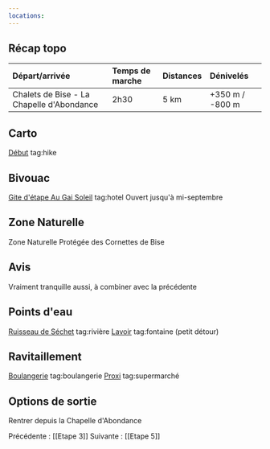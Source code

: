 ```yaml
---
locations: 
---
```

## Récap topo

| Départ/arrivée                            | Temps de marche | Distances | Dénivelés       |
| :---------------------------------------- | :-------------- | :-------- | :-------------- |
| Chalets de Bise - La Chapelle d'Abondance | 2h30            | 5 km      | +350 m / -800 m |
## Carto  
[Début](geo:46.3305544,6.7656126) tag:hike
## Bivouac
[Gite d'étape Au Gai Soleil](geo:46.295658,6.786519) tag:hotel
Ouvert jusqu'à mi-septembre
## Zone Naturelle
Zone Naturelle Protégée des Cornettes de Bise
## Avis
Vraiment tranquille aussi, à combiner avec la précédente
## Points d'eau
[Ruisseau de Séchet](geo:46.309956,6.785624) tag:rivière
[Lavoir](geo:46.294065,6.794649) tag:fontaine (petit détour)
## Ravitaillement
[Boulangerie](geo:46.29535254771265,6.785054488649717) tag:boulangerie 
[Proxi](geo:46.29554759600968,6.785003571965155) tag:supermarché 
## Options de sortie
Rentrer depuis la Chapelle d'Abondance

Précédente : [[Etape 3]]
Suivante : [[Etape 5]]